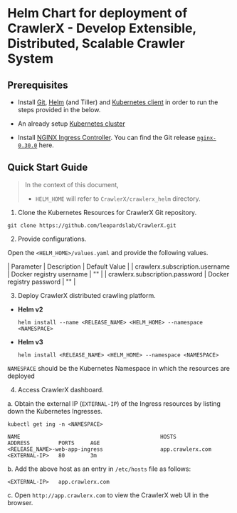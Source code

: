 # Helm Chart for deployment of CrawlerX - Develop Extensible, Distributed, Scalable Crawler System

## Prerequisites

* Install [Git](https://git-scm.com/book/en/v2/Getting-Started-Installing-Git), [Helm](https://helm.sh/docs/intro/install/)
(and Tiller) and [Kubernetes client](https://kubernetes.io/docs/tasks/tools/install-kubectl/) in order to run the 
steps provided in the below.

* An already setup [Kubernetes cluster](https://kubernetes.io/docs/setup/)

* Install [NGINX Ingress Controller](https://kubernetes.github.io/ingress-nginx/deploy/). You can find the Git release [`nginx-0.30.0`](https://github.com/kubernetes/ingress-nginx/releases/tag/nginx-0.30.0) here.

## Quick Start Guide

>In the context of this document,
>* `HELM_HOME` will refer to `CrawlerX/crawlerx_helm` directory.

1. Clone the Kubernetes Resources for CrawlerX Git repository.
```
git clone https://github.com/leopardslab/CrawlerX.git
```

2. Provide configurations.

Open the `<HELM_HOME>/values.yaml` and provide the following values.

| Parameter          | Description                         | Default Value               |
| crawlerx.subscription.username          |   Docker registry username                       | ""               |
| crawlerx.subscription.password          |   Docker registry password                       | ""               |

3. Deploy CrawlerX distributed crawling platform.

- **Helm v2**

    ```
    helm install --name <RELEASE_NAME> <HELM_HOME> --namespace <NAMESPACE>
    ```

- **Helm v3**
 
    ```
    helm install <RELEASE_NAME> <HELM_HOME> --namespace <NAMESPACE>
    ```

`NAMESPACE` should be the Kubernetes Namespace in which the resources are deployed

4. Access CrawlerX dashboard.

a. Obtain the external IP (`EXTERNAL-IP`) of the Ingress resources by listing down the Kubernetes Ingresses.

```
kubectl get ing -n <NAMESPACE>
```

```
NAME                                            HOSTS                      ADDRESS         PORTS     AGE
<RELEASE_NAME>-web-app-ingress                  app.crawlerx.com           <EXTERNAL-IP>   80        3m
```

b. Add the above host as an entry in `/etc/hosts` file as follows:

```
<EXTERNAL-IP>	app.crawlerx.com
```

c. Open `http://app.crawlerx.com` to view the CrawlerX web UI in the browser.
